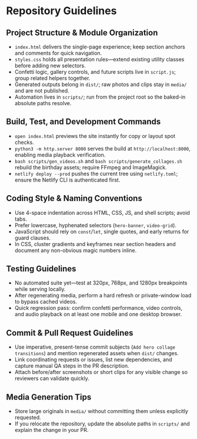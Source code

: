 # Repository Guidelines

## Project Structure & Module Organization
- `index.html` delivers the single-page experience; keep section anchors and comments for quick navigation.
- `styles.css` holds all presentation rules—extend existing utility classes before adding new selectors.
- Confetti logic, gallery controls, and future scripts live in `script.js`; group related helpers together.
- Generated outputs belong in `dist/`; raw photos and clips stay in `media/` and are not published.
- Automation lives in `scripts/`; run from the project root so the baked-in absolute paths resolve.

## Build, Test, and Development Commands
- `open index.html` previews the site instantly for copy or layout spot checks.
- `python3 -m http.server 8000` serves the build at `http://localhost:8000`, enabling media playback verification.
- `bash scripts/gen_videos.sh` and `bash scripts/generate_collages.sh` rebuild the birthday assets; require FFmpeg and ImageMagick.
- `netlify deploy --prod` pushes the current tree using `netlify.toml`; ensure the Netlify CLI is authenticated first.

## Coding Style & Naming Conventions
- Use 4-space indentation across HTML, CSS, JS, and shell scripts; avoid tabs.
- Prefer lowercase, hyphenated selectors (`hero-banner`, `video-grid`).
- JavaScript should rely on `const`/`let`, single quotes, and early returns for guard clauses.
- In CSS, cluster gradients and keyframes near section headers and document any non-obvious magic numbers inline.

## Testing Guidelines
- No automated suite yet—test at 320px, 768px, and 1280px breakpoints while serving locally.
- After regenerating media, perform a hard refresh or private-window load to bypass cached videos.
- Quick regression pass: confirm confetti performance, video controls, and audio playback on at least one mobile and one desktop browser.

## Commit & Pull Request Guidelines
- Use imperative, present-tense commit subjects (`Add hero collage transitions`) and mention regenerated assets when `dist/` changes.
- Link coordinating requests or issues, list new dependencies, and capture manual QA steps in the PR description.
- Attach before/after screenshots or short clips for any visible change so reviewers can validate quickly.

## Media Generation Tips
- Store large originals in `media/` without committing them unless explicitly requested.
- If you relocate the repository, update the absolute paths in `scripts/` and explain the change in your PR.
